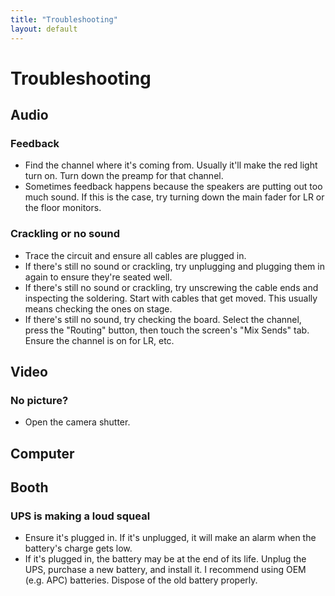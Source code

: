 ```yaml
---
title: "Troubleshooting"
layout: default
---
```


# Troubleshooting

## Audio

### Feedback
* Find the channel where it's coming from. Usually it'll make the red light turn on. Turn down the preamp for that channel.
* Sometimes feedback happens because the speakers are putting out too much sound. If this is the case, try turning down the main fader for LR or the floor monitors.

### Crackling or no sound
* Trace the circuit and ensure all cables are plugged in.
* If there's still no sound or crackling, try unplugging and plugging them in again to ensure they're seated well.
* If there's still no sound or crackling, try unscrewing the cable ends and inspecting the soldering. Start with cables that get moved. This usually means checking the ones on stage.
* If there's still no sound, try checking the board. Select the channel, press the "Routing" button, then touch the screen's "Mix Sends" tab. Ensure the channel is on for LR, etc.

## Video

### No picture?
* Open the camera shutter.

## Computer

## Booth

### UPS is making a loud squeal
* Ensure it's plugged in. If it's unplugged, it will make an alarm when the battery's charge gets low.
* If it's plugged in, the battery may be at the end of its life. Unplug the UPS, purchase a new battery, and install it. I recommend using OEM (e.g. APC) batteries. Dispose of the old battery properly.
